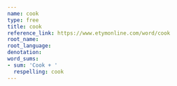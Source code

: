 ```yaml
---
name: cook
type: free
title: cook
reference_link: https://www.etymonline.com/word/cook
root_name: 
root_language: 
denotation: 
word_sums:
- sum: 'Cook + '
  respelling: cook
---
```

